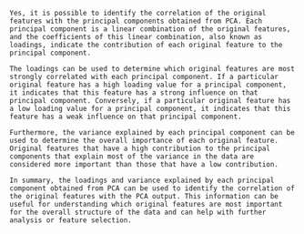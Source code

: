 	
	Yes, it is possible to identify the correlation of the original features with the principal components obtained from PCA. Each principal component is a linear combination of the original features, and the coefficients of this linear combination, also known as loadings, indicate the contribution of each original feature to the principal component.

	The loadings can be used to determine which original features are most strongly correlated with each principal component. If a particular original feature has a high loading value for a principal component, it indicates that this feature has a strong influence on that principal component. Conversely, if a particular original feature has a low loading value for a principal component, it indicates that this feature has a weak influence on that principal component.

	Furthermore, the variance explained by each principal component can be used to determine the overall importance of each original feature. Original features that have a high contribution to the principal components that explain most of the variance in the data are considered more important than those that have a low contribution.

	In summary, the loadings and variance explained by each principal component obtained from PCA can be used to identify the correlation of the original features with the PCA output. This information can be useful for understanding which original features are most important for the overall structure of the data and can help with further analysis or feature selection.

	